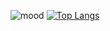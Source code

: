 ![mood](https://user-images.githubusercontent.com/57848626/102723348-d90cd780-430f-11eb-9a38-66cacad7d358.jpg)
[![Top Langs](https://github-readme-stats.vercel.app/api/top-langs/?username=quinsberry)](https://github.com/anuraghazra/github-readme-stats)
